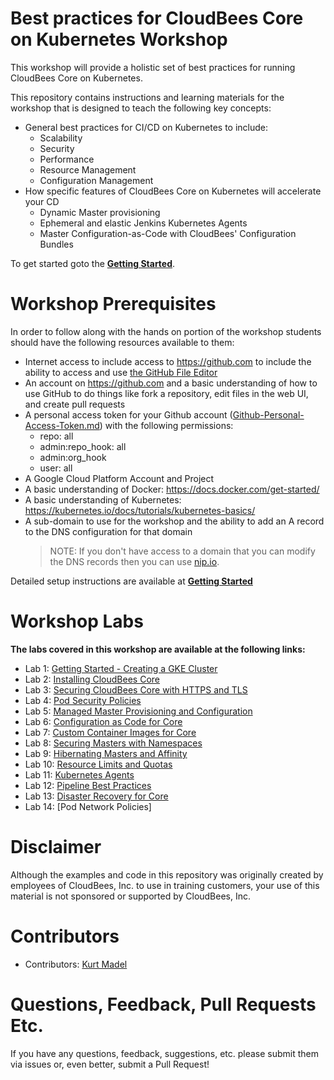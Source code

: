# Best practices for CloudBees Core on Kubernetes Workshop

This workshop will provide a holistic set of best practices for running CloudBees Core on Kubernetes.

This repository contains instructions and learning materials for the workshop that is designed to teach the following key concepts:

  * General best practices for CI/CD on Kubernetes to include:
    * Scalability
    * Security
    * Performance
    * Resource Management
    * Configuration Management
  * How specific features of CloudBees Core on Kubernetes will accelerate your CD
    * Dynamic Master provisioning
    * Ephemeral and elastic Jenkins Kubernetes Agents
    * Master Configuration-as-Code with CloudBees' Configuration Bundles
  
To get started goto the [**Getting Started**](labs/getting-started/getting-started.md).

# Workshop Prerequisites

In order to follow along with the hands on portion of the workshop students should have the following resources available to them:

  * Internet access to include access to https://github.com to include the ability to access and use [the GitHub File Editor](https://help.github.com/articles/editing-files-in-your-repository)
  * An account on https://github.com and a basic understanding of how to use GitHub to do things like fork a repository, edit files in the web UI, and create pull requests
  * A personal access token for your Github account ([Github-Personal-Access-Token.md](Github-Personal-Access-Token.md)) with the following permissions:
    - repo: all
    - admin:repo_hook: all
    - admin:org_hook
    - user: all
  * A Google Cloud Platform Account and Project
  * A basic understanding of Docker: https://docs.docker.com/get-started/
  * A basic understanding of Kubernetes: https://kubernetes.io/docs/tutorials/kubernetes-basics/
  * A sub-domain to use for the workshop and the ability to add an A record to the DNS configuration for that domain
    >NOTE: If you don't have access to a domain that you can modify the DNS records then you can use [nip.io](https://nip.io).
   
Detailed setup instructions are available at [**Getting Started**](labs/getting-started.md)

# Workshop Labs

**The labs covered in this workshop are available at the following links:**

* Lab 1: [Getting Started - Creating a GKE Cluster](labs/getting-started/getting-started.md)
* Lab 2: [Installing CloudBees Core](labs/installing-core/installing-core.md)
* Lab 3: [Securing CloudBees Core with HTTPS and TLS](labs/tls/tls.md)
* Lab 4: [Pod Security Policies](labs/pod-security-policies/psp.md)
* Lab 5: [Managed Master Provisioning and Configuration](labs/managed-masters/managed-masters.md)
* Lab 6: [Configuration as Code for Core](labs/casc-core/casc-core.md)
* Lab 7: [Custom Container Images for Core](labs/custom-container-images/custom-container-images.md)
* Lab 8: [Securing Masters with Namespaces](labs/master-namespaces/master-namespaces.md)
* Lab 9: [Hibernating Masters and Affinity](labs/hibernating-masters/hibernating-masters.md)
* Lab 10: [Resource Limits and Quotas](labs/limits-quotas/limits-quotas.md)
* Lab 11: [Kubernetes Agents](labs/k8s-agents/k8s-agents.md)
* Lab 12: [Pipeline Best Practices](labs/pipeline-best-practices/pipeline-best-practices.md)
* Lab 13: [Disaster Recovery for Core](labs/disaster-recovery/disaster-recovery.md)
* Lab 14: [Pod Network Policies]



# Disclaimer

Although the examples and code in this repository was originally created by employees of CloudBees, Inc. to use in training customers, your use of this material is not sponsored or supported by CloudBees, Inc.

# Contributors 

* Contributors: [Kurt Madel](https://github.com/kmadel)
 
# Questions, Feedback, Pull Requests Etc.

If you have any questions, feedback, suggestions, etc. please submit them via issues or, even better, submit a Pull Request!


